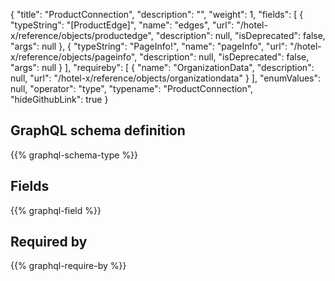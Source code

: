 {
  "title": "ProductConnection",
  "description": "",
  "weight": 1,
  "fields": [
    {
      "typeString": "[ProductEdge]",
      "name": "edges",
      "url": "/hotel-x/reference/objects/productedge",
      "description": null,
      "isDeprecated": false,
      "args": null
    },
    {
      "typeString": "PageInfo!",
      "name": "pageInfo",
      "url": "/hotel-x/reference/objects/pageinfo",
      "description": null,
      "isDeprecated": false,
      "args": null
    }
  ],
  "requireby": [
    {
      "name": "OrganizationData",
      "description": null,
      "url": "/hotel-x/reference/objects/organizationdata"
    }
  ],
  "enumValues": null,
  "operator": "type",
  "typename": "ProductConnection",
  "hideGithubLink": true
}
## GraphQL schema definition

{{% graphql-schema-type %}}

## Fields

{{% graphql-field %}}

## Required by

{{% graphql-require-by %}}
